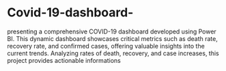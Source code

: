 # Covid-19-dashboard-
presenting a comprehensive COVID-19 dashboard developed using Power BI. This dynamic dashboard showcases critical metrics such as death rate, recovery rate, and confirmed cases, offering valuable insights into the current trends. Analyzing rates of death, recovery, and case increases, this project provides actionable informations
